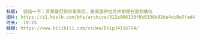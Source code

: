 ```yaml
---
标题:  骁话一下：苏莱曼尼刺杀案背后，是美国伊拉克伊朗哪些恩怨情仇
图片: https://i1.hdslb.com/bfs/archive/312e966139f8b6336b02da4dc8e5fad4a07ffafb.jpg@320w_200h_1c_!web-space-upload-video.webp
时长:  19:25
链接: https://www.bilibili.com/video/BV1pJ411G7V4/
---
```

